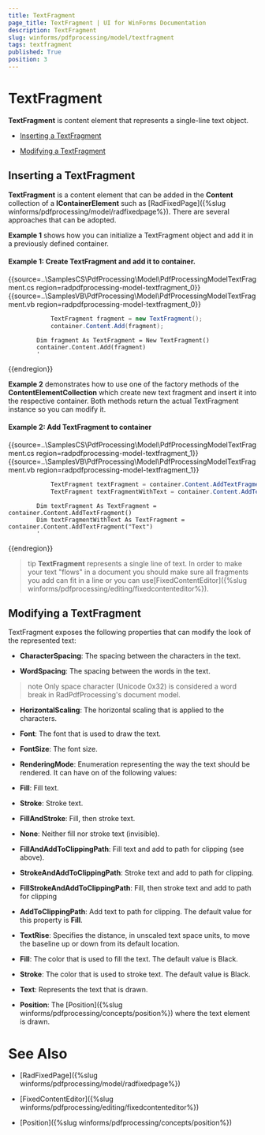 ```yaml
---
title: TextFragment
page_title: TextFragment | UI for WinForms Documentation
description: TextFragment
slug: winforms/pdfprocessing/model/textfragment
tags: textfragment
published: True
position: 3
---
```


# TextFragment

__TextFragment__ is content element that represents а single-line text object.

* [Inserting a TextFragment](#Inserting_a_TextFragment)

* [Modifying a TextFragment](#modifying-a-textfragment)

## Inserting a TextFragment

__TextFragment__ is a content element that can be added in the __Content__ collection of a __IContainerElement__ such as [RadFixedPage]({%slug winforms/pdfprocessing/model/radfixedpage%}). There are several approaches that can be adopted.

__Example 1__ shows how you can initialize a TextFragment object and add it in a previously defined container.

#### Example 1: Create TextFragment and add it to container.

{{source=..\SamplesCS\PdfProcessing\Model\PdfProcessingModelTextFragment.cs region=radpdfprocessing-model-textfragment_0}} 
{{source=..\SamplesVB\PdfProcessing\Model\PdfProcessingModelTextFragment.vb region=radpdfprocessing-model-textfragment_0}} 

````C#
            TextFragment fragment = new TextFragment();
            container.Content.Add(fragment);
````
````VB.NET
        Dim fragment As TextFragment = New TextFragment()
        container.Content.Add(fragment)
        '
````

{{endregion}}

__Example 2__ demonstrates how to use one of the factory methods of the __ContentElementCollection__ which create new text fragment and insert it into the respective container. Both methods return the actual TextFragment instance so you can modify it.

#### Example 2: Add TextFragment to container

{{source=..\SamplesCS\PdfProcessing\Model\PdfProcessingModelTextFragment.cs region=radpdfprocessing-model-textfragment_1}} 
{{source=..\SamplesVB\PdfProcessing\Model\PdfProcessingModelTextFragment.vb region=radpdfprocessing-model-textfragment_1}} 

````C#
            TextFragment textFragment = container.Content.AddTextFragment();
            TextFragment textFragmentWithText = container.Content.AddTextFragment("Text");
````
````VB.NET
        Dim textFragment As TextFragment = container.Content.AddTextFragment()
        Dim textFragmentWithText As TextFragment = container.Content.AddTextFragment("Text")
        '
````

{{endregion}} 

>tip  __TextFragment__ represents a single line of text. In order to make your text "flows" in a document you should make sure all fragments you add can fit in a line or you can use[FixedContentEditor]({%slug winforms/pdfprocessing/editing/fixedcontenteditor%}).
>

## Modifying a TextFragment

TextFragment exposes the following properties that can modify the look of the represented text:

* __CharacterSpacing__: The spacing between the characters in the text.

* __WordSpacing__: The spacing between the words in the text.

>note Only space character (Unicode 0x32) is considered a word break in RadPdfProcessing's document model.
>

* __HorizontalScaling__: The horizontal scaling that is applied to the characters.

* __Font__: The font that is used to draw the text.

* __FontSize__: The font size.

* __RenderingMode__: Enumeration representing the way the text should be rendered. It can have on of the following values:

* __Fill__: Fill text.

* __Stroke__: Stroke text.

* __FillAndStroke__: Fill, then stroke text.

* __None__: Neither fill nor stroke text (invisible).

* __FillAndAddToClippingPath__: Fill text and add to path for clipping (see above).

* __StrokeAndAddToClippingPath__: Stroke text and add to path for clipping.

* __FillStrokeAndAddToClippingPath__: Fill, then stroke text and add to path for clipping

* __AddToClippingPath__: Add text to path for clipping. The default value for this property is __Fill__.

* __TextRise__: Specifies the distance, in unscaled text space units, to move the baseline up or down from its default location.

* __Fill__: The color that is used to fill the text. The default value is Black.

* __Stroke__: The color that is used to stroke text. The default value is Black.

* __Text__: Represents the text that is drawn.

* __Position__: The [Position]({%slug winforms/pdfprocessing/concepts/position%}) where the text element is drawn.

# See Also

 * [RadFixedPage]({%slug winforms/pdfprocessing/model/radfixedpage%})

 * [FixedContentEditor]({%slug winforms/pdfprocessing/editing/fixedcontenteditor%})

 * [Position]({%slug winforms/pdfprocessing/concepts/position%})
